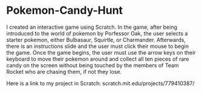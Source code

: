# Pokemon-Candy-Hunt
I created an interactive game using Scratch. In the game, after being introduced to the world of pokemon by Porfessor Oak, the user selects a starter pokemon, either Bulbasaur, Squirtle, or Charmander. Afterwards, there is an instructions slide and the user must click their mouse to begin the game. Once the game begins, the user must use the arrow keys on their keyboard to move their pokemon around and collect all ten pieces of rare candy on the screen without being touched by the members of Team Rocket who are chasing them, if not they lose.

Here is a link to my project in Scratch: scratch.mit.edu/projects/779410387/
